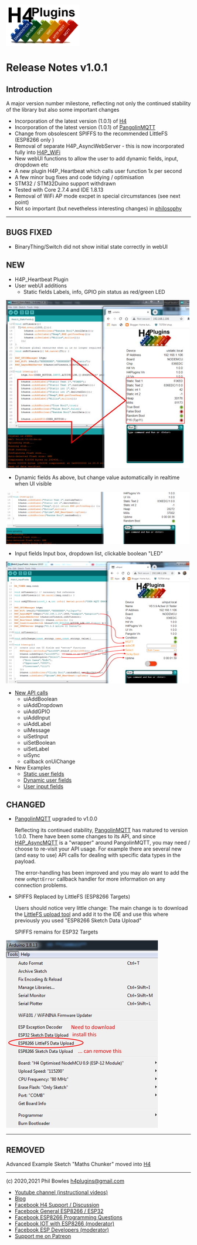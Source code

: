 ![H4P Flyer](/assets/H4PLogoSmall.jpg) 

# Release Notes v1.0.1

## Introduction

A major version number milestone, reflecting not only the continued stability of the library but also some important changes

* Incorporation of the latest version (1.0.1) of [H4](https://github.com/philbowles/H4)
* Incorporation of the latest version (1.0.1) of [PangolinMQTT](https://github.com/philbowles/PangolinMQTT)
* Change from obsolescent SPIFFS to the recommended LittleFS (ESP8266 only )
* Removal of separate H4P_AsyncWebServer - this is now incorporated fully into [H4P_WiFi](h4wifi.md)
* New webUI functions to allow the user to add dynamic fields, input, dropdown etc
* A new plugin H4P_Heartbeat which calls user function 1x per second
* A few minor bug fixes and code tidying / optimisation
* STM32 / STM32Duino support withdrawn
* Tested with Core 2.7.4 and IDE 1.8.13
* Removal of WiFi AP mode excpet in special circumstances (see next point)
* Not so important (but nevetheless interesting changes) in [philosophy](rant.md)

---

## **BUGS FIXED**

* BinaryThing/Switch did not show initial state correctly in webUI

## **NEW**

* H4P_Heartbeat Plugin
* User webUI additions
  * Static fields
    Labels, info, GPIO pin status as red/green LED

![static](../assets/uistatic.jpg)

  * Dynamic fields
    As above, but change value automatically in realtime when UI visible

![dynamic](../assets/uidynamic.jpg)

  * Input fields
    Input box, dropdown list, clickable boolean "LED"

![inputs](../assets/uiinput.jpg)

  * [New API calls](h4wifi.md)
      * uiAddBoolean
      * uiAddDropdown
      * uiAddGPIO
      * uiAddInput
      * uiAddLabel
      * uiMessage
      * uiSetInput
      * uiSetBoolean
      * uiSetLabel
      * uiSync
      * callback onUiChange
  * New Examples
    * [Static user fields](../examples/WEBUI/WebUI_StaticFields/WebUI_StaticFields.ino)
    * [Dynamic user fields](../examples/WEBUI/WebUI_DynamicFields/WebUI_DynamicFields.ino)
    * [User input fields](../examples/WEBUI/WebUI_InputFields/WebUI_InputFields.ino)

## **CHANGED**

  * [PangolinMQTT](https://github.com/philbowles/PangolinMQTT) upgraded to v1.0.0
  
    Reflecting its continued stability, [PangolinMQTT](https://github.com/philbowles/PangolinMQTT) has matured to version 1.0.0. There have been some changes to its API, and since [H4P_AsyncMQTT](h4mqtt.md) is a "wrapper" around PangolinMQTT, you may need / choose to re-visit your API usage. For example there are several new (and easy to use) API calls for dealing with specific data types in the payload.

    The error-handling has been improved and you may alo want to add the new `onMqttError` callback handler for more information on any connection problems.

  * SPIFFS Replaced by LittleFS (ESP8266 Targets)

    Users should notice very little change: The main change is to download the [LittleFS upload tool](https://github.com/earlephilhower/arduino-esp8266littlefs-plugin) and add it to the IDE and use this where previously you used "ESP8266 Sketch Data Upload"

    SPIFFS remains for ESP32 Targets

![fs loader](../assets/fs.jpg)

---

## **REMOVED**

Advanced Example Sketch "Maths Chunker" moved into [H4](http://github.com/philbowles/H4)

---

(c) 2020,2021 Phil Bowles h4plugins@gmail.com

* [Youtube channel (instructional videos)](https://www.youtube.com/channel/UCYi-Ko76_3p9hBUtleZRY6g)
* [Blog](https://8266iot.blogspot.com)
* [Facebook H4  Support / Discussion](https://www.facebook.com/groups/444344099599131/)
* [Facebook General ESP8266 / ESP32](https://www.facebook.com/groups/2125820374390340/)
* [Facebook ESP8266 Programming Questions](https://www.facebook.com/groups/esp8266questions/)
* [Facebook IOT with ESP8266 (moderator)](https://www.facebook.com/groups/1591467384241011/)
* [Facebook ESP Developers (moderator)](https://www.facebook.com/groups/ESP8266/)
* [Support me on Patreon](https://patreon.com/esparto)

